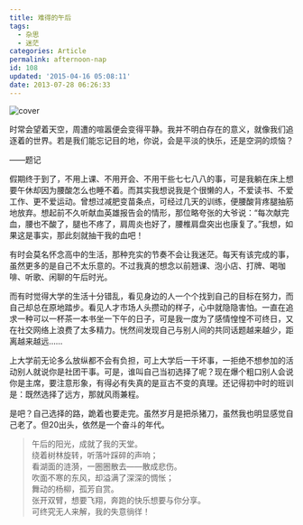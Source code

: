 ```yaml
---
title: 难得的午后
tags:
  - 杂思
  - 迷茫
categories: Article
permalink: afternoon-nap
id: 108
updated: '2015-04-16 05:08:11'
date: 2013-07-28 06:26:33
---
```


![cover](https://cat.yufan.me/cats/20130727222620.jpg)

时常会望着天空，周遭的喧嚣便会变得平静。我并不明白存在的意义，就像我们追逐着的世界。若是我们能忘记目的地，你说，会是平淡的快乐，还是空洞的烦恼？

——题记

<!--more-->

假期终于到了，不用上课、不用开会、不用干些七七八八的事，可是我躺在床上想要午休却因为腰酸怎么也睡不着。而其实我想说我是个很懒的人，不爱读书、不爱工作、更不爱运动。曾想过减肥变苗条点，可经过几天的训练，便腰酸背疼腿抽筋地放弃。想起前不久听献血英雄报告会的情形，那位略夸张的大爷说：“每次献完血，腰也不酸了，腿也不疼了，肩周炎也好了，腰椎肩盘突出也康复了。”我想，如果这是事实，那此刻就抽干我的血吧！

有时会莫名怀念高中的生活，那种充实的节奏不会让我迷茫。每天有该完成的事，虽然更多的是自己不太乐意的。不过我真的想念以前翘课、泡小店、打牌、喝咖啡、听歌、闲聊的午后时光。

而有时觉得大学的生活十分错乱，看见身边的人一个个找到自己的目标在努力，而自己却总在原地踏步。看见人才市场人头攒动的样子，心中就隐隐害怕。一直在追求一种可以一杯茶一本书坐一下午的日子，可是我一度为了感情惶惶不可终日，又在社交网络上浪费了太多精力。恍然间发现自己与别人间的共同话题越来越少，距离越来越远……

上大学前无论多么放纵都不会有负担，可上大学后一干坏事，一拒绝不想参加的活动别人就说你是社团干事。可是，谁叫自己当初选择了呢？现在爆个粗口别人会说你是主席，要注意形象，有得必有失真的是亘古不变的真理。还记得初中时的班训是：既然选择了远方，那就风雨兼程。

是吧？自己选择的路，跪着也要走完。虽然岁月是把杀猪刀，虽然我也明显感觉自己老了。但20出头，依然是一个奋斗的年代。

>午后的阳光，成就了我的天堂。  
>绕着树林旋转，听落叶踩碎的声响；  
>看湖面的涟漪，一圈圈散去——散成悲伤。  
>吹面不寒的东风，却溢满了深深的惆怅；  
>舞动的杨柳，孤芳自赏。  
>张开双臂，想要飞翔，奔跑的快乐想要与你分享。  
>可终究无人来解，我的失意徜徉！
